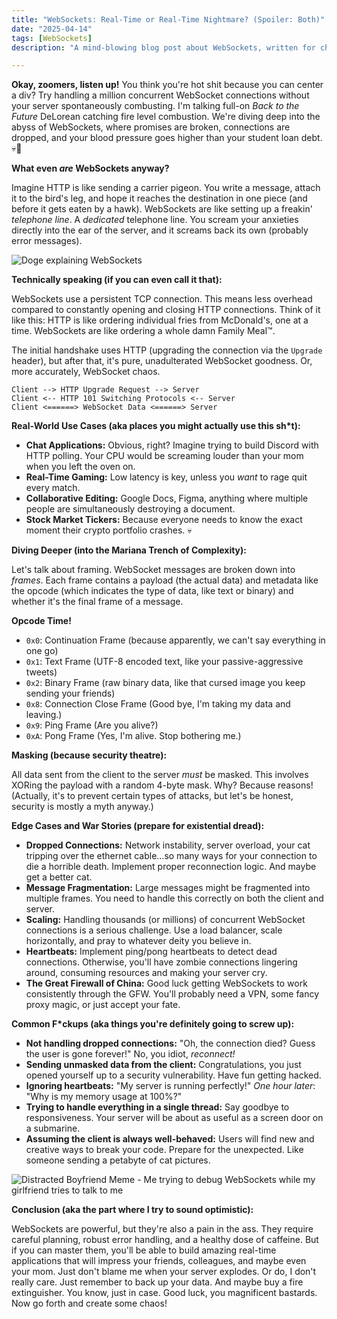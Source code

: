 ```yaml
---
title: "WebSockets: Real-Time or Real-Time Nightmare? (Spoiler: Both)"
date: "2025-04-14"
tags: [WebSockets]
description: "A mind-blowing blog post about WebSockets, written for chaotic Gen Z engineers. Learn to tame the beast, or at least survive its wrath."

---
```


**Okay, zoomers, listen up!** You think you're hot shit because you can center a div? Try handling a million concurrent WebSocket connections without your server spontaneously combusting. I'm talking full-on *Back to the Future* DeLorean catching fire level combustion. We're diving deep into the abyss of WebSockets, where promises are broken, connections are dropped, and your blood pressure goes higher than your student loan debt. 💀🙏

**What even *are* WebSockets anyway?**

Imagine HTTP is like sending a carrier pigeon. You write a message, attach it to the bird's leg, and hope it reaches the destination in one piece (and before it gets eaten by a hawk). WebSockets are like setting up a freakin' *telephone line*. A *dedicated* telephone line. You scream your anxieties directly into the ear of the server, and it screams back its own (probably error messages).

![Doge explaining WebSockets](https://i.kym-cdn.com/photos/images/newsfeed/002/458/945/643.jpg)

**Technically speaking (if you can even call it that):**

WebSockets use a persistent TCP connection. This means less overhead compared to constantly opening and closing HTTP connections. Think of it like this: HTTP is like ordering individual fries from McDonald's, one at a time. WebSockets are like ordering a whole damn Family Meal™.

The initial handshake uses HTTP (upgrading the connection via the `Upgrade` header), but after that, it's pure, unadulterated WebSocket goodness. Or, more accurately, WebSocket chaos.

```ascii
Client --> HTTP Upgrade Request --> Server
Client <-- HTTP 101 Switching Protocols <-- Server
Client <======> WebSocket Data <======> Server
```

**Real-World Use Cases (aka places you might actually use this sh*t):**

*   **Chat Applications:** Obvious, right? Imagine trying to build Discord with HTTP polling. Your CPU would be screaming louder than your mom when you left the oven on.
*   **Real-Time Gaming:** Low latency is key, unless you *want* to rage quit every match.
*   **Collaborative Editing:** Google Docs, Figma, anything where multiple people are simultaneously destroying a document.
*   **Stock Market Tickers:** Because everyone needs to know the exact moment their crypto portfolio crashes. 💀

**Diving Deeper (into the Mariana Trench of Complexity):**

Let's talk about framing. WebSocket messages are broken down into *frames*. Each frame contains a payload (the actual data) and metadata like the opcode (which indicates the type of data, like text or binary) and whether it's the final frame of a message.

**Opcode Time!**

*   `0x0`: Continuation Frame (because apparently, we can't say everything in one go)
*   `0x1`: Text Frame (UTF-8 encoded text, like your passive-aggressive tweets)
*   `0x2`: Binary Frame (raw binary data, like that cursed image you keep sending your friends)
*   `0x8`: Connection Close Frame (Good bye, I'm taking my data and leaving.)
*   `0x9`: Ping Frame (Are you alive?)
*   `0xA`: Pong Frame (Yes, I'm alive. Stop bothering me.)

**Masking (because security theatre):**

All data sent from the client to the server *must* be masked. This involves XORing the payload with a random 4-byte mask. Why? Because reasons! (Actually, it's to prevent certain types of attacks, but let's be honest, security is mostly a myth anyway.)

**Edge Cases and War Stories (prepare for existential dread):**

*   **Dropped Connections:** Network instability, server overload, your cat tripping over the ethernet cable...so many ways for your connection to die a horrible death. Implement proper reconnection logic. And maybe get a better cat.
*   **Message Fragmentation:** Large messages might be fragmented into multiple frames. You need to handle this correctly on both the client and server.
*   **Scaling:** Handling thousands (or millions) of concurrent WebSocket connections is a serious challenge. Use a load balancer, scale horizontally, and pray to whatever deity you believe in.
*   **Heartbeats:** Implement ping/pong heartbeats to detect dead connections. Otherwise, you'll have zombie connections lingering around, consuming resources and making your server cry.
*   **The Great Firewall of China:** Good luck getting WebSockets to work consistently through the GFW. You'll probably need a VPN, some fancy proxy magic, or just accept your fate.

**Common F*ckups (aka things you're definitely going to screw up):**

*   **Not handling dropped connections:** "Oh, the connection died? Guess the user is gone forever!" No, you idiot, *reconnect!*
*   **Sending unmasked data from the client:** Congratulations, you just opened yourself up to a security vulnerability. Have fun getting hacked.
*   **Ignoring heartbeats:** "My server is running perfectly!" *One hour later*: "Why is my memory usage at 100%?"
*   **Trying to handle everything in a single thread:** Say goodbye to responsiveness. Your server will be about as useful as a screen door on a submarine.
*   **Assuming the client is always well-behaved:** Users will find new and creative ways to break your code. Prepare for the unexpected. Like someone sending a petabyte of cat pictures.

![Distracted Boyfriend Meme - Me trying to debug WebSockets while my girlfriend tries to talk to me](https://i.imgflip.com/30b1gx.jpg)

**Conclusion (aka the part where I try to sound optimistic):**

WebSockets are powerful, but they're also a pain in the ass. They require careful planning, robust error handling, and a healthy dose of caffeine. But if you can master them, you'll be able to build amazing real-time applications that will impress your friends, colleagues, and maybe even your mom. Just don't blame me when your server explodes. Or do, I don't really care. Just remember to back up your data. And maybe buy a fire extinguisher. You know, just in case. Good luck, you magnificent bastards. Now go forth and create some chaos!
